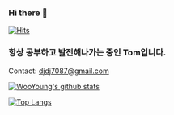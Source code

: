 ### Hi there 👋  
[![Hits](https://hits.seeyoufarm.com/api/count/incr/badge.svg?url=https://github.com/wooyoung-tom)](https://hits.seeyoufarm.com)

### 항상 공부하고 발전해나가는 중인 Tom입니다.

Contact: djdj7087@gmail.com

[![WooYoung's github stats](https://github-readme-stats.vercel.app/api?username=wooyoung-tom&count_private=true&show_icons=true&theme=onedark)](https://github.com/wooyoung-tom)

[![Top Langs](https://github-readme-stats.vercel.app/api/top-langs/?username=wooyoung-tom&layout=compact&theme=onedark)](https://github.com/wooyoung-tom)


<!--
**wooyoung-tom/wooyoung-tom** is a ✨ _special_ ✨ repository because its `README.md` (this file) appears on your GitHub profile.

Here are some ideas to get you started:

🔭 I’m currently working on ...
- 🌱 I’m currently learning ...
- 👯 I’m looking to collaborate on ...
- 🤔 I’m looking for help with ...
- 💬 Ask me about ...
- 📫 How to reach me: ...
- 😄 Pronouns: ...
- ⚡ Fun fact: ...
-->
